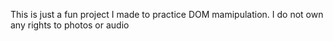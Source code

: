 This is just a fun project I made to practice DOM mamipulation. I do not own any rights to photos or audio

